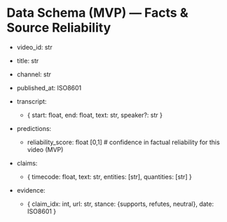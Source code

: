 # Data Schema (MVP) — Facts & Source Reliability

- video_id: str
- title: str
- channel: str
- published_at: ISO8601

- transcript:
  - { start: float, end: float, text: str, speaker?: str }

- predictions:
  - reliability_score: float [0,1]  # confidence in factual reliability for this video (MVP)

- claims:
  - { timecode: float, text: str, entities: [str], quantities: [str] }

- evidence:
  - { claim_idx: int, url: str, stance: {supports, refutes, neutral}, date: ISO8601 }